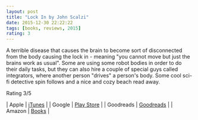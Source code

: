 ```yaml
---
layout: post
title: "Lock In by John Scalzi"
date: 2015-12-30 22:22:22
tags: [books, reviews, 2015]
rating: 3
---
```


A terrible disease that causes the brain to become sort of disconnected from the body causing the lock in - meaning "you cannot move but just the brains work as usual".
Some are using some robot bodies in order to do their daily tasks, but they can also hire a couple of special guys called integrators, where another person "drives" a person's body.
Some cool sci-fi detective spin follows and a nice and cozy beach read away.

Rating 3/5

| Apple      | [iTunes] |
| Google     | [Play Store] |
| Goodreads  | [Goodreads] |
| Amazon     | [Books] |

[iTunes]: https://itunes.apple.com/us/book/
[Goodreads]: https://www.goodreads.com/book/show/
[Play Store]: https://play.google.com/store/books/details/
[Books]: http://www.amazon.com/
